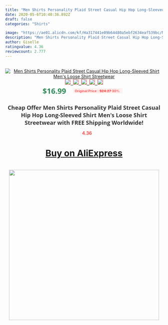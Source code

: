 ```yaml
---
title: "Men Shirts Personality Plaid Street Casual Hip Hop Long-Sleeved Shirt Men's Loose Shirt Streetwear"
date: 2020-05-6T10:40:36.892Z
draft: false
categories: "Shirts"

image: "https://ae01.alicdn.com/kf/Ha317441e09b64480a5ebf2634eaf539bc/Men-Shirts-Personality-Plaid-Street-Casual-Hip-Hop-Long-Sleeved-Shirt-Men-s-Loose-Shirt-Streetwear.jpg"
description: "Men Shirts Personality Plaid Street Casual Hip Hop Long-Sleeved Shirt Men's Loose Shirt Streetwear"
author: Giselle
ratingvalue: 4.36
reviewcount: 2.777
---
```

<br>
<div style="text-align: center;">
<a href="https://s.click.aliexpress.com/e/_Abhouz" target="_blank" rel="nofollow noopener noreferrer"><img alt="Men Shirts Personality Plaid Street Casual Hip Hop Long-Sleeved Shirt Men's Loose Shirt Streetwear" class="magnifier-image" src="https://ae01.alicdn.com/kf/Ha317441e09b64480a5ebf2634eaf539bc/Men-Shirts-Personality-Plaid-Street-Casual-Hip-Hop-Long-Sleeved-Shirt-Men-s-Loose-Shirt-Streetwear.jpg_640x640.jpg">
<br>
<img style="border:1px solid salmon" src="https://ae01.alicdn.com/kf/Ha317441e09b64480a5ebf2634eaf539bc/Men-Shirts-Personality-Plaid-Street-Casual-Hip-Hop-Long-Sleeved-Shirt-Men-s-Loose-Shirt-Streetwear.jpg_120x120.jpg">&nbsp;&nbsp;<img style="border:1px solid salmon" src="https://ae01.alicdn.com/kf/H4040537efcfe49888938306f474d4b6aj/Men-Shirts-Personality-Plaid-Street-Casual-Hip-Hop-Long-Sleeved-Shirt-Men-s-Loose-Shirt-Streetwear.jpg_120x120.jpg">&nbsp;&nbsp;<img style="border:1px solid salmon" src="https://ae01.alicdn.com/kf/Hf88dbf1b7241461d985da81e1cef0bd66/Men-Shirts-Personality-Plaid-Street-Casual-Hip-Hop-Long-Sleeved-Shirt-Men-s-Loose-Shirt-Streetwear.jpg_120x120.jpg">&nbsp;&nbsp;<img style="border:1px solid salmon" src="https://ae01.alicdn.com/kf/H7e8f164dac874749949f3c324b0e5fcdm/Men-Shirts-Personality-Plaid-Street-Casual-Hip-Hop-Long-Sleeved-Shirt-Men-s-Loose-Shirt-Streetwear.jpg_120x120.jpg">&nbsp;&nbsp;<img style="border:1px solid salmon" src="https://ae01.alicdn.com/kf/H9a4a62c4e58a44079c0e4880dc9861e92/Men-Shirts-Personality-Plaid-Street-Casual-Hip-Hop-Long-Sleeved-Shirt-Men-s-Loose-Shirt-Streetwear.jpg_120x120.jpg"></a></div><br0>
<div style="text-align: center;"><span style="background-color: white; border: 0px; box-sizing: border-box; color: seagreen; display: inline-block; font-family: &quot;open sans&quot; , &quot;arial&quot; , &quot;helvetica&quot; , sans-serif , &quot;heiti&quot;; font-size: 24px; font-stretch: inherit; font-weight: 700; line-height: inherit; margin: 0px 10px 0px 0px; padding: 0px; vertical-align: middle;">$16.99 </span>
<span style="background: rgb(255 , 241 , 241); border-radius: 3px; border: 0px; box-sizing: border-box; color: #ff4747; display: inline-block; font-family: inherit; font-size: 12px; font-stretch: inherit; font-style: inherit; font-variant: inherit; font-weight: 600; line-height: inherit; margin: 0px; padding: 2px 5px; transform: scale(0.9); vertical-align: middle;">Original Price : <b style="text-decoration: line-through;">$24.27 </b> 30%&nbsp;&nbsp;</span></div>
<h1 style="color: #333333; display: inline-block; font-family: &quot;open sans&quot; , &quot;arial&quot; , &quot;helvetica&quot; , sans-serif , &quot;heiti&quot;; font-size: 18px; font-stretch: inherit; font-weight: 700; text-align: center;">Cheap Offer Men Shirts Personality Plaid Street Casual Hip Hop Long-Sleeved Shirt Men's Loose Shirt Streetwear with FREE Shipping Worldwide!</h1>
<div style="color: #ff4747; text-align: center;">
<img src="https://4.bp.blogspot.com/-M0ZcTcb-5uY/XleCXlxnR4I/AAAAAAAAAEc/OrjgMkXV1oMQFaCRZj5HQwOCBcu3w1FegCPcBGAYYCw/s1600/star.png" style="height: 15px;">&nbsp;<b>4.36</b></div>
<div class="button_cont" align="center"><a class="buynow_a" href="https://s.click.aliexpress.com/e/_Abhouz" target="_blank" rel="nofollow noopener noreferrer"><H1>Buy on AliExpress</H1></a></div><br>
<div class="separator" style="clear: both; text-align: center;">
<img src="https://lh3.googleusercontent.com/-pTy5HemUv9M/XlePHvY0dAI/AAAAAAAAAE4/0nX5iRUoIWY8eMW9Dpxeirr157OZliDIgCLcBGAsYHQ/s1600/badge.gif" width="480">
</div>
